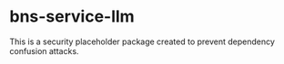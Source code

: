 # bns-service-llm

This is a security placeholder package created to prevent dependency confusion attacks.